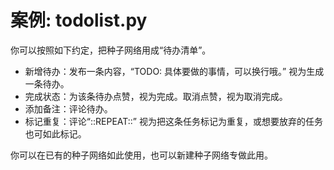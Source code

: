# 案例: todolist.py

你可以按照如下约定，把种子网络用成“待办清单”。

- 新增待办：发布一条内容，“TODO: 具体要做的事情，可以换行哦。”  视为生成一条待办。
- 完成状态：为该条待办点赞，视为完成。取消点赞，视为取消完成。
- 添加备注：评论待办。
- 标记重复：评论“::REPEAT::” 视为把这条任务标记为重复，或想要放弃的任务也可如此标记。

你可以在已有的种子网络如此使用，也可以新建种子网络专做此用。

